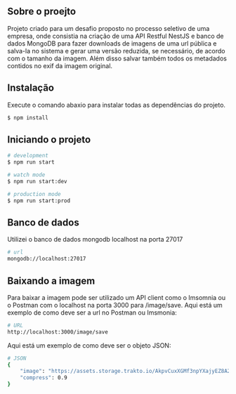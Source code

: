 ## Sobre o proejto

Projeto criado para um desafio proposto no processo seletivo de uma empresa, onde consistia na criação de uma API Restful NestJS e banco de dados MongoDB para fazer downloads de imagens de uma url pública e salva-la no sistema e gerar uma versão reduzida, se necessário, de acordo com o tamanho da imagem. Além disso salvar também todos os metadados contidos no exif da imagem original.

## Instalação

Execute o comando abaxio para instalar todas as dependências do projeto.

```bash
$ npm install
```

## Iniciando o projeto

```bash
# development
$ npm run start

# watch mode
$ npm run start:dev

# production mode
$ npm run start:prod
```

## Banco de dados

Utilizei o banco de dados mongodb localhost na porta 27017

```bash
# url
mongodb://localhost:27017
```

## Baixando a imagem

Para baixar a imagem pode ser utilizado um API client como o Imsomnia ou o Postman com o localhost na porta 3000 para /image/save.
Aqui está um exemplo de como deve ser a url no Postman ou Imsmonia:

```bash
# URL
http://localhost:3000/image/save
```

Aqui está um exemplo de como deve ser o objeto JSON:

```bash
# JSON
{
    "image": "https://assets.storage.trakto.io/AkpvCuxXGMf3npYXajyEZ8A2APn2/0e406885-9d03-4c72-bd92-c6411fbe5c49.jpeg",
    "compress": 0.9
}
```
